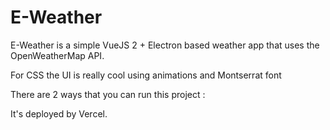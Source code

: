 # E-Weather
E-Weather is a simple VueJS 2 + Electron based weather app that uses the OpenWeatherMap API.

For CSS the UI is really cool using animations and Montserrat font

There are 2 ways that you can run this project : 

It's deployed by Vercel.

